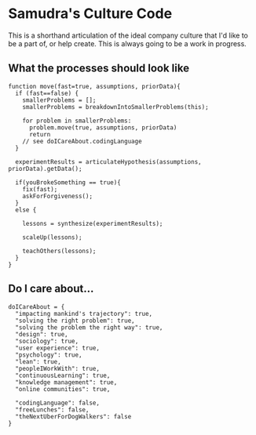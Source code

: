 # Samudra's Culture Code

This is a shorthand articulation of the ideal company culture that I'd like to be a part of, or help create. This is always going to be a work in progress.

## What the processes should look like

```
function move(fast=true, assumptions, priorData){
  if (fast==false) {
    smallerProblems = [];
    smallerProblems = breakdownIntoSmallerProblems(this);

    for problem in smallerProblems:
      problem.move(true, assumptions, priorData)
      return
    // see doICareAbout.codingLanguage  
  }

  experimentResults = articulateHypothesis(assumptions, priorData).getData();

  if(youBrokeSomething == true){
    fix(fast);
    askForForgiveness();
  }
  else {

    lessons = synthesize(experimentResults);

    scaleUp(lessons);

    teachOthers(lessons);
  }
}
```

## Do I care about...

```
doICareAbout = {
  "impacting mankind's trajectory": true,
  "solving the right problem": true,
  "solving the problem the right way": true,
  "design": true,
  "sociology": true,
  "user experience": true,
  "psychology": true,
  "lean": true,
  "peopleIWorkWith": true,
  "continuousLearning": true,
  "knowledge management": true,
  "online communities": true,

  "codingLanguage": false,
  "freeLunches": false,
  "theNextUberForDogWalkers": false
}
```
